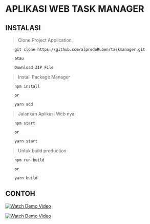 # APLIKASI WEB TASK MANAGER

## INSTALASI

> Clone Project Application
```
    git clone https://github.com/alpredoRuben/taskmanager.git

    atau 

    Download ZIP File
```

> Install Package Manager
```
    npm install

    or

    yarn add
```

> Jalankan Aplikasi Web nya
```
    npm start

    or

    yarn start
```

> Untuk build production
```
    npm run build

    or

    yarn build
```


## CONTOH
[![Watch Demo Video](https://img.youtube.com/vi/zb5auuxUMm0/0.jpg)](https://www.youtube.com/watch?v=zb5auuxUMm0)


[![Watch Demo Video](https://img.youtube.com/vi/zb5auuxUMm0/0.jpg)](https://youtu.be/zb5auuxUMm0)